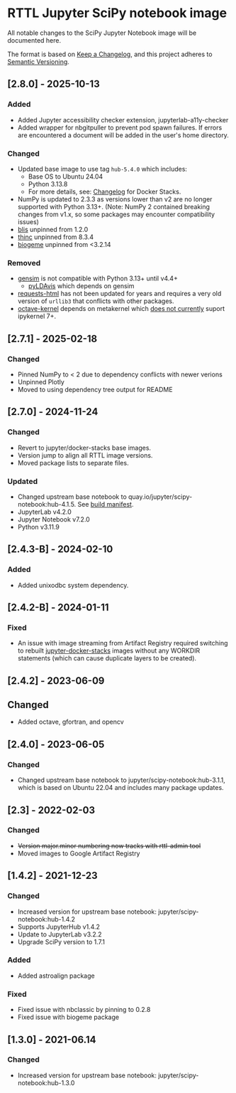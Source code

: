 # RTTL Jupyter SciPy notebook image
All notable changes to the SciPy Jupyter Notebook image will be documented here. 

The format is based on [Keep a Changelog](https://keepachangelog.com/en/1.0.0/),
and this project adheres to [Semantic Versioning](https://semver.org/spec/v2.0.0.html).

## [2.8.0] - 2025-10-13

### Added
- Added Jupyter accessibility checker extension, jupyterlab-a11y-checker
- Added wrapper for nbgitpuller to prevent pod spawn failures. If errors are encountered a document will be added in the user's home directory.

### Changed
- Updated base image to use tag `hub-5.4.0` which includes:
  - Base OS to Ubuntu 24.04
  - Python 3.13.8
  - For more details, see: [Changelog](https://jupyter-docker-stacks.readthedocs.io/en/latest/using/changelog.html) for Docker Stacks.
- NumPy is updated to 2.3.3 as versions lower than v2 are no longer supported with Python 3.13+. (Note: NumPy 2 contained breaking changes from v1.x, so some packages may encounter compatibility issues)
- [blis](https://github.com/explosion/cython-blis) unpinned from 1.2.0
- [thinc](https://github.com/explosion/thinc) unpinned from 8.3.4
- [biogeme](https://biogeme.epfl.ch) unpinned from <3.2.14

### Removed
- [gensim](https://anaconda.org/conda-forge/gensim) is not compatible with Python 3.13+ until v4.4+
  - [pyLDAvis](https://pyldavis.readthedocs.io/en/latest/readme.html) which depends on gensim
- [requests-html](https://github.com/kennethreitz/requests-html) has not been updated for years and requires a very old version of `urllib3` that conflicts with other packages.
- [octave-kernel](https://github.com/Calysto/octave_kernel) depends on metakernel which [does not currently](https://github.com/Calysto/metakernel/issues/275) suport ipykernel 7+.

## [2.7.1] - 2025-02-18

### Changed
- Pinned NumPy to < 2 due to dependency conflicts with newer verions
- Unpinned Plotly
- Moved to using dependency tree output for README

## [2.7.0] - 2024-11-24

### Changed
- Revert to jupyter/docker-stacks base images.
- Version jump to align all RTTL image versions.
- Moved package lists to separate files.

### Updated
- Changed upstream base notebook to quay.io/jupyter/scipy-notebook:hub-4.1.5. See [build manifest](https://github.com/jupyter/docker-stacks/wiki/x86_64-default-scipy-notebook-996fae1248fc). 
- JupyterLab v4.2.0
- Jupyter Notebook v7.2.0
- Python v3.11.9

## [2.4.3-B] - 2024-02-10

### Added
- Added unixodbc system dependency.

## [2.4.2-B] - 2024-01-11

### Fixed
- An issue with image streaming from Artifact Registry required switching to rebuilt [jupyter-docker-stacks](https://jupyter-docker-stacks.readthedocs.io/en/latest/index.html) images without any WORKDIR statements (which can cause duplicate layers to be created).


## [2.4.2] - 2023-06-09

## Changed
- Added octave, gfortran, and opencv

## [2.4.0] - 2023-06-05

### Changed
- Changed upstream base notebook to jupyter/scipy-notebook:hub-3.1.1, which is based on Ubuntu 22.04 and includes many package updates.

## [2.3] - 2022-02-03

### Changed
- ~~Version major.minor numbering now tracks with rttl-admin tool~~
- Moved images to Google Artifact Registry

## [1.4.2] - 2021-12-23

### Changed
- Increased version for upstream base notebook: jupyter/scipy-notebook:hub-1.4.2
- Supports JupyterHub v1.4.2
- Update to JupyterLab v3.2.2
- Upgrade SciPy version to 1.7.1

### Added
- Added astroalign package


### Fixed
- Fixed issue with nbclassic by pinning to 0.2.8
- Fixed issue with biogeme package

## [1.3.0] - 2021-06.14

### Changed
- Increased version for upstream base notebook: jupyter/scipy-notebook:hub-1.3.0